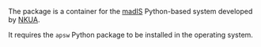 The package is a container for the [madIS](https://code.google.com/p/madis/) Python-based system developed by [NKUA](http://en.uoa.gr/).

It requires the `apsw` Python package to be installed in the operating system.
